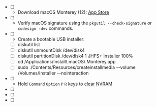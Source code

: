 - [ ] - Download macOS Monterey (12): [App Store](https://apps.apple.com/us/app/macos-monterey/id1576738294)
- [ ] - Verify macOS signature using the `pkgutil --check-signature` or `codesign -dvv` commands.
- [ ] - Create a bootable USB installer:
  - [ ] diskutil list
  - [ ] diskutil unmountDisk /dev/disk4 
  - [ ] diskutil partitionDisk /dev/disk4 1 JHFS+ Installer 100%
  - [ ] cd /Applications/Install\ macOS\ Monterey.app 
  - [ ] sudo ./Contents/Resources/createinstallmedia --volume /Volumes/Installer --nointeraction
- [ ] - Hold `Command` `Option` `P` `R` keys to [clear NVRAM](https://support.apple.com/en-us/HT204063)
- [ ]
- [ ]
- [ ]
